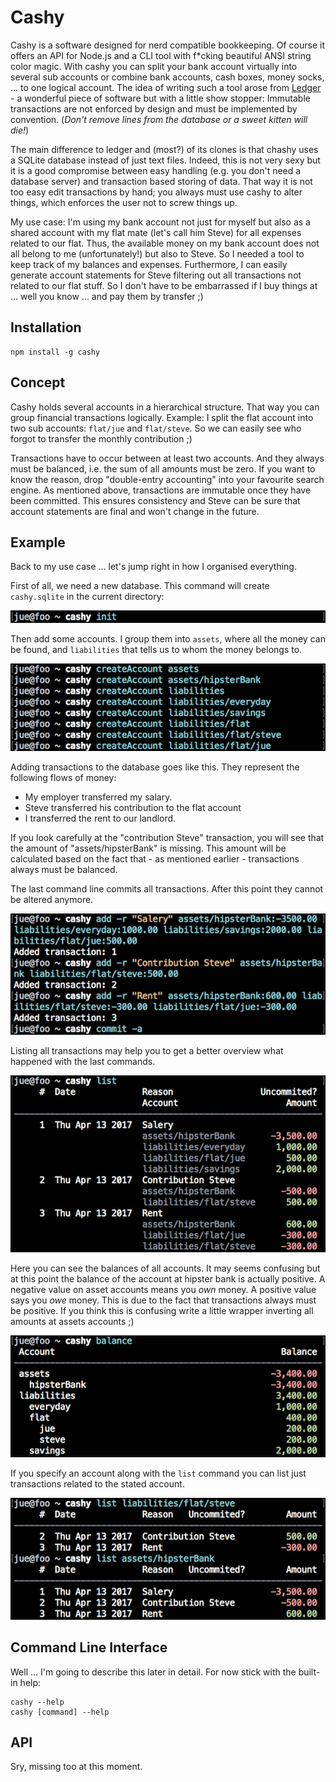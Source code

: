 # Cashy

Cashy is a software designed for nerd compatible bookkeeping. Of course it offers an API for Node.js and a CLI tool with f*cking beautiful ANSI string color magic. With cashy you can split your bank account virtually into several sub accounts or combine bank accounts, cash boxes, money socks, ... to one logical account. The idea of writing such a tool arose from [Ledger](http://ledger-cli.org) - a wonderful piece of software but with a little show stopper: Immutable transactions are not enforced by design and must be implemented by convention. (*Don't remove lines from the database or a sweet kitten will die!*)

The main difference to ledger and (most?) of its clones is that chashy uses a SQLite database instead of just text files. Indeed, this is not very sexy but it is a good compromise between easy handling (e.g. you don't need a database server) and transaction based storing of data. That way it is not too easy edit transactions by hand; you always must use cashy to alter things, which enforces the user not to screw things up.

My use case: I'm using my bank account not just for myself but also as a shared account with my flat mate (let's call him Steve) for all expenses related to our flat. Thus, the available money on my bank account does not all belong to me (unfortunately!) but also to Steve. So I needed a tool to keep track of my balances and expenses. Furthermore, I can easily generate account statements for Steve filtering out all transactions not related to our flat stuff. So I don't have to be embarrassed if I buy things at ... well you know ... and pay them by transfer ;)


## Installation

``` shell
npm install -g cashy
```


## Concept

Cashy holds several accounts in a hierarchical structure. That way you can group financial transactions logically. Example: I split the flat account into two sub accounts: ```flat/jue``` and ```flat/steve```. So we can easily see who forgot to transfer the monthly contribution ;)

Transactions have to occur between at least two accounts. And they always must be balanced, i.e. the sum of all amounts must be zero. If you want to know the reason, drop "double-entry accounting" into your favourite search engine. As mentioned above, transactions are immutable once they have been committed. This ensures consistency and Steve can be sure that account statements are final and won't change in the future.


## Example

Back to my use case ... let's jump right in how I organised everything.

First of all, we need a new database. This command will create ```cashy.sqlite``` in the current directory:

![Create the database](doc/init.png)

Then add some accounts. I group them into ```assets```, where all the money can be found, and ```liabilities``` that tells us to whom the money belongs to.

![Create accounts](doc/accounts.png)

Adding transactions to the database goes like this. They represent the following flows of money:

 * My employer transferred my salary.
 * Steve transferred his contribution to the flat account
 * I transferred the rent to our landlord.

If you look carefully at the "contribution Steve" transaction, you will see that the amount of "assets/hipsterBank" is missing. This amount will be calculated based on the fact that - as mentioned earlier - transactions always must be balanced.

The last command line commits all transactions. After this point they cannot be altered anymore.

![Add transactions](doc/transactions.png)

Listing all transactions may help you to get a better overview what happened with the last commands.

![Display all transactions](doc/all_transactions.png)

Here you can see the balances of all accounts. It may seems confusing but at this point the balance of the account at hipster bank is actually positive. A negative value on asset accounts means you *own* money. A positive value says you *owe* money. This is due to the fact that transactions always must be positive. If you think this is confusing write a little wrapper inverting all amounts at assets accounts ;)

![Display balances of all accounts](doc/balances.png)

If you specify an account along with the ```list``` command you can list just transactions related to the stated account.

![Display transaction related to certain accounts](doc/transactions_per_account.png)



## Command Line Interface

Well ... I'm going to describe this later in detail. For now stick with the built-in help:

``` shell
cashy --help
cashy [command] --help
```

## API

Sry, missing too at this moment.
